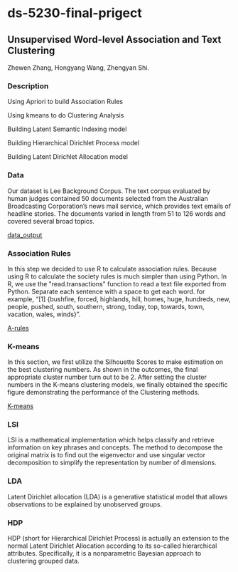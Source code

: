 # ds-5230-final-prigect
## Unsupervised Word-level Association and Text Clustering
Zhewen Zhang, Hongyang Wang, Zhengyan Shi. 
### Description
Using Apriori to build Association Rules

Using kmeans to do Clustering Analysis

Building Latent Semantic Indexing model

Building Hierarchical Dirichlet Process model

Building Latent Dirichlet Allocation model
### Data
Our dataset is Lee Background Corpus. The text corpus evaluated by human judges contained 50 documents selected from the Australian Broadcasting Corporation’s news mail service, which provides text emails of headline stories. The documents varied in length from 51 to 126 words and covered several broad topics.

[data_output](https://github.com/Jarvis-wang/ds-5230-final-prigect/blob/main/A-rules/L.txt)
### Association Rules
In this step we decided to use R to calculate association rules. Because using R to calculate the society rules is much simpler than using Python. In R, we use the "read.transactions" function to read a text file exported from Python. Separate each sentence with a space to get each word. for example, “[1] {bushfire, forced, highlands, hill, homes, huge, hundreds, new, people, pushed, south, southern, strong, today, top, towards, town, vacation, wales, winds}”.

[A-rules](https://github.com/Jarvis-wang/ds-5230-final-prigect/blob/main/A-rules/a-rules.Rmd)

### K-means
In this section, we first utilize the Silhouette Scores to make estimation on the best clustering numbers. As shown in the outcomes, the final appropriate cluster number turn out to be 2. After setting the cluster numbers in the K-means clustering models, we finally obtained the specific figure demonstrating the performance of the Clustering methods.

[K-means]()
### LSI
LSI is a mathematical implementation which helps classify and retrieve information on key phrases and concepts. The method to decompose the original matrix is to find out the eigenvector and use singular vector decomposition to simplify the representation by number of dimensions.
### LDA
Latent Dirichlet allocation (LDA) is a generative statistical model that allows observations to be explained by unobserved groups.
### HDP
HDP (short for Hierarchical Dirichlet Process) is actually an extension to the normal Latent Dirichlet Allocation according to its so-called hierarchical attributes. Specifically, it is a nonparametric Bayesian approach to clustering grouped data.
